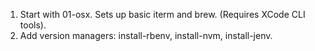 1. Start with 01-osx. Sets up basic iterm and brew. (Requires XCode CLI tools).
2. Add version managers: install-rbenv, install-nvm, install-jenv.
